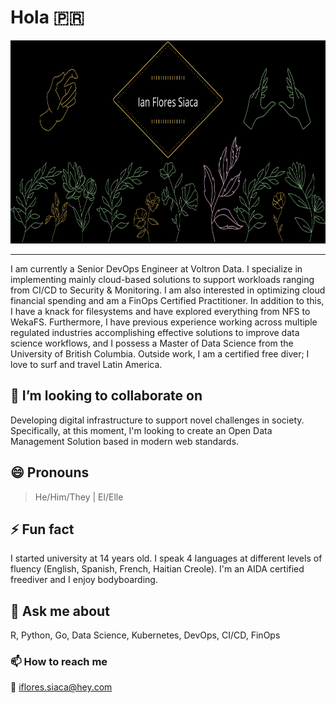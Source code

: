 # Hola 🇵🇷
<!--
**ian-flores/ian-flores** is a ✨ _special_ ✨ repository because its `README.md` (this file) appears on your GitHub profile.
-->

<p align="center">
  <img src="https://raw.githubusercontent.com/ian-flores/ian-flores/master/ian_hero.png" height="325" width="750">
</p>
<hr>

<!--
<img margin-left="auto" margin-right="auto" display="block" src="https://github-readme-stats.vercel.app/api?username=ian-flores&theme=aura_dark&show_icons=true" />
-->

I am currently a Senior DevOps Engineer at Voltron Data. I specialize in implementing mainly cloud-based solutions to support workloads ranging from CI/CD to Security & Monitoring. I am also interested in optimizing cloud financial spending and am a FinOps Certified Practitioner. In addition to this, I have a knack for filesystems and have explored everything from NFS to WekaFS. Furthermore, I have previous experience working across multiple regulated industries accomplishing effective solutions to improve data science workflows, and I possess a Master of Data Science from the University of British Columbia. Outside work, I am a certified free diver; I love to surf and travel Latin America.

## 👯 I’m looking to collaborate on

Developing digital infrastructure to support novel challenges in society. Specifically, at this moment, I'm looking to create an Open Data Management Solution based in modern web standards.

<!--
### 🤔 I’m looking for help with ...
-->

## 😄 Pronouns

> He/Him/They | El/Elle

## ⚡ Fun fact

I started university at 14 years old. I speak 4 languages at different levels of fluency (English, Spanish, French, Haitian Creole). I'm an AIDA certified freediver and I enjoy bodyboarding.

## 💬 Ask me about

R, Python, Go, Data Science, Kubernetes, DevOps, CI/CD, FinOps

### 📫 How to reach me

🔏 iflores.siaca@hey.com 
